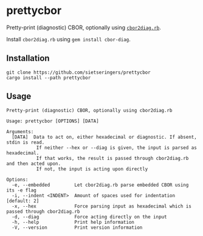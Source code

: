 # prettycbor

Pretty-print (diagnostic) CBOR, optionally using [`cbor2diag.rb`](https://github.com/cabo/cbor-diag).

Install `cbor2diag.rb` using `gem install cbor-diag`.

## Installation
```shell
git clone https://github.com/sietseringers/prettycbor
cargo install --path prettycbor
```

## Usage
```
Pretty-print (diagnostic) CBOR, optionally using cbor2diag.rb

Usage: prettycbor [OPTIONS] [DATA]

Arguments:
  [DATA]  Data to act on, either hexadecimal or diagnostic. If absent, stdin is read.
           If neither --hex or --diag is given, the input is parsed as hexadecimal.
           If that works, the result is passed through cbor2diag.rb and then acted upon.
           If not, the input is acting upon directly

Options:
  -e, --embedded         Let cbor2diag.rb parse embedded CBOR using its -e flag
  -i, --indent <INDENT>  Amount of spaces used for indentation [default: 2]
  -x, --hex              Force parsing input as hexadecimal which is passed through cbor2diag.rb
  -d, --diag             Force acting directly on the input
  -h, --help             Print help information
  -V, --version          Print version information
```